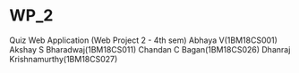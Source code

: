 # WP_2
Quiz Web Application (Web Project 2 - 4th sem)
Abhaya V(1BM18CS001)
Akshay S Bharadwaj(1BM18CS011)
Chandan C Bagan(1BM18CS026)
Dhanraj Krishnamurthy(1BM18CS027)
